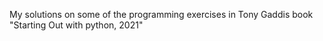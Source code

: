 My solutions on some of the programming exercises in 
Tony Gaddis book "Starting Out with python, 2021"